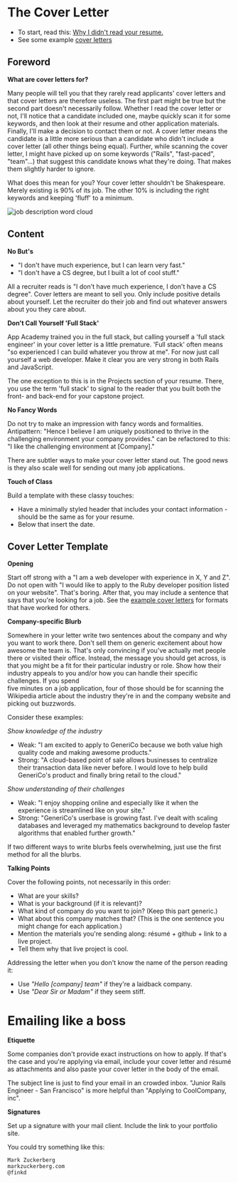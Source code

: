 # The Cover Letter

* To start, read this: [Why I didn't read your resume.][why-i-didnt-read-your-resume]
* See some example [cover letters][cover letters]

[cover letters]: https://github.com/appacademy/job-search-curriculum/blob/master/self-presentation/cover_letter_examples.md
[why-i-didnt-read-your-resume]: https://medium.com/who-what-why/why-i-didn-t-look-at-your-resume-2a8ed1f4a5bb#.tj1w49q8v

## Foreword

**What are cover letters for?**

Many people will tell you that they rarely read applicants' cover letters and
that cover letters are therefore useless. The first part might be true but the
second part doesn't necessarily follow. Whether I read the cover letter or not,
I'll notice that a candidate included one, maybe quickly scan it for some
keywords, and then look at their resume and other application materials.
Finally, I'll make a decision to contact them or not. A cover letter means
the candidate is a little more serious than a candidate who didn't include a
cover letter (all other things being equal). Further, while scanning the cover
letter, I might have picked up on some keywords ("Rails", "fast-paced",
"team"...) that suggest this candidate knows what they're doing. That makes them
slightly harder to ignore.

What does this mean for you? Your cover letter shouldn't be Shakespeare. Merely
existing is 90% of its job. The other 10% is including the right keywords and keeping 'fluff' to a minimum.

![job description word cloud](http://i.imgur.com/c6yT77k.png)

## Content

**No But's**

* "I don't have much experience, but I can learn very fast."
* "I don't have a CS degree, but I built a lot of cool stuff."

All a recruiter reads is "I don't have much experience, I don't have a CS
degree". Cover letters are meant to sell you. Only include positive details
about yourself. Let the recruiter do their job and find out whatever answers
about you they care about.

**Don't Call Yourself 'Full Stack'**

App Academy trained you in the full stack, but calling yourself a 'full stack
engineer' in your cover letter is a little premature. 'Full stack' often means "so experienced I can
build whatever you throw at me". For now just call yourself a web developer.
Make it clear you are very strong in both Rails and JavaScript.  

The one exception to this is in the Projects section of your resume.  There, you use the term 'full stack' to signal to the reader that you built both the front- and back-end for your capstone project.  

**No Fancy Words**

Do not try to make an impression with fancy words and formalities. Antipattern:
"Hence I believe I am uniquely positioned to thrive in the challenging
environment your company provides." can be refactored to this: "I like the challenging environment at [Company]."

There are subtler ways to make your cover letter stand out. The good news is
they also scale well for sending out many job applications.

**Touch of Class**

Build a template with these classy touches:

* Have a minimally styled header that includes your contact information - should be the same as for your resume.
* Below that insert the date.


## Cover Letter Template

**Opening**

Start off strong with a "I am a web developer with experience in X, Y and Z". Do not open with "I would like to apply to the Ruby developer position listed on your website". That's boring.  After that, you may include a sentence that says that you're looking for a job.  See the [example cover letters][cover letters] for formats that have worked for others.  

**Company-specific Blurb**

Somewhere in your letter write two sentences about the company and why you want
to work there. Don't sell them on generic excitement about how awesome the team
is. That's only convincing if you've actually met people there or visited their office. Instead, the message
you should get across, is that you might be a fit for their particular industry or role. Show how their industry appeals to you and/or how you can handle their specific challenges.  If you spend  
five minutes on a job application, four of those should be for scanning the
Wikipedia article about the industry they're in and the company website and
picking out buzzwords.

Consider these examples:

*Show knowledge of the industry*
* Weak: "I am excited to apply to GeneriCo because we both value high quality code and making awesome products."  
* Strong: "A cloud-based point of sale allows businesses to centralize their transaction data like never before.  I would love to help build GeneriCo's product and finally bring retail to the cloud."

*Show understanding of their challenges*
* Weak: "I enjoy shopping online and especially like it when the experience is streamlined like on your site."  
* Strong: "GeneriCo's userbase is growing fast.  I've dealt with scaling databases and leveraged my mathematics background to develop faster algorithms that enabled further growth."

If two different ways to write blurbs feels overwhelming, just use the first method for all the blurbs.  

**Talking Points**

Cover the following points, not necessarily in this order:

* What are your skills?
* What is your background (if it is relevant)?
* What kind of company do you want to join? (Keep this part generic.)
* What about this company matches that? (This is the one sentence you might
  change for each application.)
* Mention the materials you're sending along: résumé + github + link to a live
  project.
* Tell them why that live project is cool.


Addressing the letter when you don't know the name of the person reading it:

* Use *"Hello [company] team"* if they're a laidback company.
* Use *"Dear Sir or Madam"* if they seem stiff.

# Emailing like a boss

**Etiquette**

Some companies don't provide exact instructions on how to apply. If that's the
case and you're applying via email, include your cover letter and résumé as
attachments and also paste your cover letter in the body of the email.

The subject line is just to find your email in an crowded inbox. "Junior Rails
Engineer - San Francisco" is more helpful than "Applying to CoolCompany, inc".

**Signatures**

Set up a signature with your mail client. Include the link to your portfolio site.

You could try something like this:

    Mark Zuckerberg
    markzuckerberg.com
    @finkd
